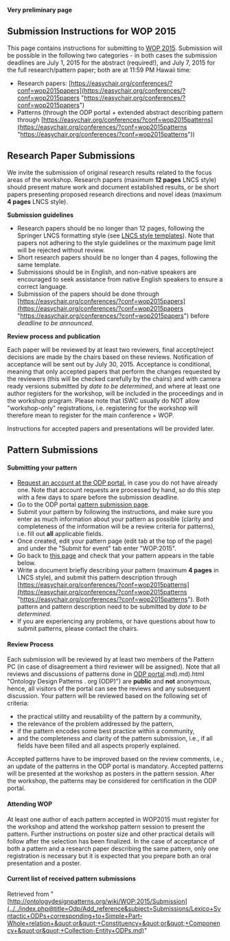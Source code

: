 __Very preliminary page__



##   Submission Instructions for WOP 2015


This page contains instructions for submitting to [WOP 2015](../../WOP/2015 "WOP:2015"). Submission will be possible in the following two categories - in both cases the submission deadlines are July 1, 2015 for the abstract (required!), and July 7, 2015 for the full research/pattern paper; both are at 11:59 PM Hawaii time:



* Research papers: [https://easychair.org/conferences/?conf=wop2015papers](https://easychair.org/conferences/?conf=wop2015papers "https://easychair.org/conferences/?conf=wop2015papers")
* Patterns (through the ODP portal + extended abstract describing pattern through [https://easychair.org/conferences/?conf=wop2015patterns](https://easychair.org/conferences/?conf=wop2015patterns "https://easychair.org/conferences/?conf=wop2015patterns"))


##   Research Paper Submissions


We invite the submission of original research results related to the focus areas of the workshop. Research papers (maximum __12 pages__ LNCS style) should present mature work and document established results, or be short papers presenting proposed research directions and novel ideas (maximum __4 pages__ LNCS style).


__Submission guidelines__



* Research papers should be no longer than 12 pages, following the Springer LNCS formatting style (see [LNCS style templates](http://www.springer.com/computer/lncs?SGWID=0-164-6-793341-0 "http://www.springer.com/computer/lncs?SGWID=0-164-6-793341-0")). Note that papers not adhering to the style guidelines or the maximum page limit will be rejected without review.
* Short research papers should be no longer than 4 pages, following the same template.
* Submissions should be in English, and non-native speakers are encouraged to seek assistance from native English speakers to ensure a correct language.
* Submission of the papers should be done through [https://easychair.org/conferences/?conf=wop2015papers](https://easychair.org/conferences/?conf=wop2015papers "https://easychair.org/conferences/?conf=wop2015papers") before _deadline to be announced_.


__Review process and publication__


Each paper will be reviewed by at least two reviewers, final accept/reject decisions are made by the chairs based on these reviews. Notification of acceptance will be sent out by July 30, 2015. Acceptance is conditional, meaning that only accepted papers that perform the changes requested by the reviewers (this will be checked carefully by the chairs) and with camera ready versions submitted by _date to be determined_, and where at least one author registers for the workshop, will be included in the proceedings and in the workshop program. Please note that ISWC usually do NOT allow "workshop-only" registrations, i.e. registering for the workshop will therefore mean to register for the main conference + WOP.


Instructions for accepted papers and presentations will be provided later.



##   Pattern Submissions


####   Submitting your pattern


* [Request an account at the ODP portal](http://ontologydesignpatterns.org/wiki/Special:RequestAccount "Special:RequestAccount"), in case you do not have already one. Note that account requests are processed by hand, so do this step with a few days to spare before the submission deadline.
* Go to the ODP portal  [pattern submission page](../../Submissions/SubmitAPattern "Submissions:SubmitAPattern").
* Submit your pattern by following the instructions, and make sure you enter as much information about your pattern as possible (clarity and completeness of the information will be a review criteria for patterns), i.e. fill out __all__ applicable fields.
* Once created, edit your pattern page (edit tab at the top of the page) and under the "Submit for event" tab enter "WOP:2015".
* Go back to  [this page](../../index.php@title=Odp/Add_reference&subject=Submissions/Lexico+Syntactic+ODPs+corresponding+to+Simple+Part-Whole+relation+&quot;or&quot;+Constituency+&quot;or&quot;+Componency+&quot;or&quot;+Collection-Entity+ODPs.md#Pattern_Submissions "WOP:2015/Submission") and check that your pattern appears in the table below.
* Write a document briefly describing your pattern (maximum __4 pages__ in LNCS style), and submit this pattern description through [https://easychair.org/conferences/?conf=wop2015patterns](https://easychair.org/conferences/?conf=wop2015patterns "https://easychair.org/conferences/?conf=wop2015patterns"). Both pattern and pattern description need to be submitted by _date to be determined_.
* If you are experiencing any problems, or have questions about how to submit patterns, please contact the chairs.


####   Review Process


Each submission will be reviewed by at least two members of the Pattern PC (in case of disagreement a third reviewer will be assigned). Note that all reviews and discussions of patterns done in  [ODP portal](../../Ontology_Design_Patterns_._org_(ODP)).md).md).html "Ontology Design Patterns . org (ODP)") are __public__ and __not__ anonymous, hence, all visitors of the portal can see the reviews and any subsequent discussion. Your pattern will be reviewed based on the following set of criteria:



* the practical utility and reusability of the pattern by a community,
* the relevance of the problem addressed by the pattern,
* if the pattern encodes some best practice within a community,
* and the completeness and clarity of the pattern submission, i.e., if all fields have been filled and all aspects properly explained.


Accepted patterns have to be improved based on the review comments, i.e., an update of the patterns in the ODP portal is mandatory. Accepted patterns will be presented at the workshop as posters in the pattern session. After the workshop, the patterns may be considered for certification in the ODP portal.



####   Attending WOP


At least one author of each pattern accepted in WOP2015 must register for the workshop and attend the workshop pattern session to present the pattern. 
Further instructions on poster size and other practical details will follow after the selection has been finalized. 
In the case of acceptance of both a pattern and a research paper describing the same pattern, only one registration is necessary but it is expected that you prepare both an oral presentation and a poster.



####   Current list of received pattern submissions




Retrieved from "[http://ontologydesignpatterns.org/wiki/WOP:2015/Submission](../../index.php@title=Odp/Add_reference&subject=Submissions/Lexico+Syntactic+ODPs+corresponding+to+Simple+Part-Whole+relation+&quot;or&quot;+Constituency+&quot;or&quot;+Componency+&quot;or&quot;+Collection-Entity+ODPs.md)"